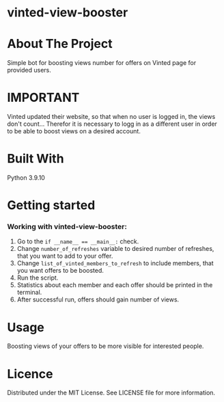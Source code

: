 # vinted-view-booster

# About The Project
Simple bot for boosting views number for offers on Vinted page for provided users.

# IMPORTANT
Vinted updated their website, so that when no user is logged in, the views don't count... Therefor it is necessary to logg in as a different user in order to be able to boost views on a desired account.

# Built With
Python 3.9.10

# Getting started

### Working with vinted-view-booster:
1. Go to the `if __name__ == __main__:` check.
2. Change `number_of_refreshes` variable to desired number of refreshes, that you want to add to your offer.
3. Change `list_of_vinted_members_to_refresh` to include members, that you want offers to be boosted.
4. Run the script.
5. Statistics about each member and each offer should be printed in the terminal.
6. After successful run, offers should gain number of views.

# Usage
Boosting views of your offers to be more visible for interested people.

# Licence
Distributed under the MIT License. See LICENSE file for more information.
